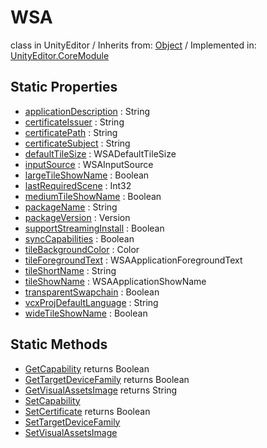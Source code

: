 # WSA
class in UnityEditor
 / Inherits from: <a href="https://docs.unity3d.com/6000.2/Documentation/ScriptReference/Object.html">Object</a> / Implemented in: <a href="https://docs.unity3d.com/6000.2/Documentation/ScriptReference/UnityEditor.CoreModule.html">UnityEditor.CoreModule</a>

## Static Properties
- <a href="https://docs.unity3d.com/6000.2/Documentation/ScriptReference/WSA-applicationDescription.html">applicationDescription</a> : String
- <a href="https://docs.unity3d.com/6000.2/Documentation/ScriptReference/WSA-certificateIssuer.html">certificateIssuer</a> : String
- <a href="https://docs.unity3d.com/6000.2/Documentation/ScriptReference/WSA-certificatePath.html">certificatePath</a> : String
- <a href="https://docs.unity3d.com/6000.2/Documentation/ScriptReference/WSA-certificateSubject.html">certificateSubject</a> : String
- <a href="https://docs.unity3d.com/6000.2/Documentation/ScriptReference/WSA-defaultTileSize.html">defaultTileSize</a> : WSADefaultTileSize
- <a href="https://docs.unity3d.com/6000.2/Documentation/ScriptReference/WSA-inputSource.html">inputSource</a> : WSAInputSource
- <a href="https://docs.unity3d.com/6000.2/Documentation/ScriptReference/WSA-largeTileShowName.html">largeTileShowName</a> : Boolean
- <a href="https://docs.unity3d.com/6000.2/Documentation/ScriptReference/WSA-lastRequiredScene.html">lastRequiredScene</a> : Int32
- <a href="https://docs.unity3d.com/6000.2/Documentation/ScriptReference/WSA-mediumTileShowName.html">mediumTileShowName</a> : Boolean
- <a href="https://docs.unity3d.com/6000.2/Documentation/ScriptReference/WSA-packageName.html">packageName</a> : String
- <a href="https://docs.unity3d.com/6000.2/Documentation/ScriptReference/WSA-packageVersion.html">packageVersion</a> : Version
- <a href="https://docs.unity3d.com/6000.2/Documentation/ScriptReference/WSA-supportStreamingInstall.html">supportStreamingInstall</a> : Boolean
- <a href="https://docs.unity3d.com/6000.2/Documentation/ScriptReference/WSA-syncCapabilities.html">syncCapabilities</a> : Boolean
- <a href="https://docs.unity3d.com/6000.2/Documentation/ScriptReference/WSA-tileBackgroundColor.html">tileBackgroundColor</a> : Color
- <a href="https://docs.unity3d.com/6000.2/Documentation/ScriptReference/WSA-tileForegroundText.html">tileForegroundText</a> : WSAApplicationForegroundText
- <a href="https://docs.unity3d.com/6000.2/Documentation/ScriptReference/WSA-tileShortName.html">tileShortName</a> : String
- <a href="https://docs.unity3d.com/6000.2/Documentation/ScriptReference/WSA-tileShowName.html">tileShowName</a> : WSAApplicationShowName
- <a href="https://docs.unity3d.com/6000.2/Documentation/ScriptReference/WSA-transparentSwapchain.html">transparentSwapchain</a> : Boolean
- <a href="https://docs.unity3d.com/6000.2/Documentation/ScriptReference/WSA-vcxProjDefaultLanguage.html">vcxProjDefaultLanguage</a> : String
- <a href="https://docs.unity3d.com/6000.2/Documentation/ScriptReference/WSA-wideTileShowName.html">wideTileShowName</a> : Boolean

## Static Methods
- <a href="https://docs.unity3d.com/6000.2/Documentation/ScriptReference/WSA.GetCapability.html">GetCapability</a> returns Boolean
- <a href="https://docs.unity3d.com/6000.2/Documentation/ScriptReference/WSA.GetTargetDeviceFamily.html">GetTargetDeviceFamily</a> returns Boolean
- <a href="https://docs.unity3d.com/6000.2/Documentation/ScriptReference/WSA.GetVisualAssetsImage.html">GetVisualAssetsImage</a> returns String
- <a href="https://docs.unity3d.com/6000.2/Documentation/ScriptReference/WSA.SetCapability.html">SetCapability</a>
- <a href="https://docs.unity3d.com/6000.2/Documentation/ScriptReference/WSA.SetCertificate.html">SetCertificate</a> returns Boolean
- <a href="https://docs.unity3d.com/6000.2/Documentation/ScriptReference/WSA.SetTargetDeviceFamily.html">SetTargetDeviceFamily</a>
- <a href="https://docs.unity3d.com/6000.2/Documentation/ScriptReference/WSA.SetVisualAssetsImage.html">SetVisualAssetsImage</a>
